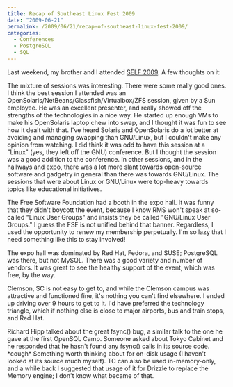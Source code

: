 ```yaml
---
title: Recap of Southeast Linux Fest 2009
date: "2009-06-21"
permalink: /2009/06/21/recap-of-southeast-linux-fest-2009/
categories:
  - Conferences
  - PostgreSQL
  - SQL
---
```

Last weekend, my brother and I attended [SELF 2009][1]. A few thoughts on it:

The mixture of sessions was interesting. There were some really good ones. I think the best session I attended was an OpenSolaris/NetBeans/Glassfish/Virtualbox/ZFS session, given by a Sun employee. He was an excellent presenter, and really showed off the strengths of the technologies in a nice way. He started up enough VMs to make his OpenSolaris laptop chew into swap, and I thought it was fun to see how it dealt with that. I've heard Solaris and OpenSolaris do a lot better at avoiding and managing swapping than GNU/Linux, but I couldn't make any opinion from watching. I did think it was odd to have this session at a "Linux" (yes, they left off the GNU) conference. But I thought the session was a good addition to the conference. In other sessions, and in the hallways and expo, there was a lot more slant towards open-source software and gadgetry in general than there was towards GNU/Linux. The sessions that were about Linux or GNU/Linux were top-heavy towards topics like educational initiatives.

The Free Software Foundation had a booth in the expo hall. It was funny that they didn't boycott the event, because I know RMS won't speak at so-called "Linux User Groups" and insists they be called "GNU/Linux User Groups." I guess the FSF is not unified behind that banner. Regardless, I used the opportunity to renew my membership perpetually. I'm so lazy that I need something like this to stay involved!

The expo hall was dominated by Red Hat, Fedora, and SUSE; PostgreSQL was there, but not MySQL. There was a good variety and number of vendors. It was great to see the healthy support of the event, which was free, by the way.

Clemson, SC is not easy to get to, and while the Clemson campus was attractive and functioned fine, it's nothing you can't find elsewhere. I ended up driving over 9 hours to get to it. I'd have preferred the technology triangle, which if nothing else is close to major airports, bus and train stops, and Red Hat.

Richard Hipp talked about the great fsync() bug, a similar talk to the one he gave at the first OpenSQL Camp. Someone asked about Tokyo Cabinet and he responded that he hasn't found any fsync() calls in its source code. \*cough\* Something worth thinking about for on-disk usage (I haven't looked at its source much myself). TC can also be used in-memory-only, and a while back I suggested that usage of it for Drizzle to replace the Memory engine; I don't know what became of that.

 [1]: http://www.southeastlinuxfest.org/
